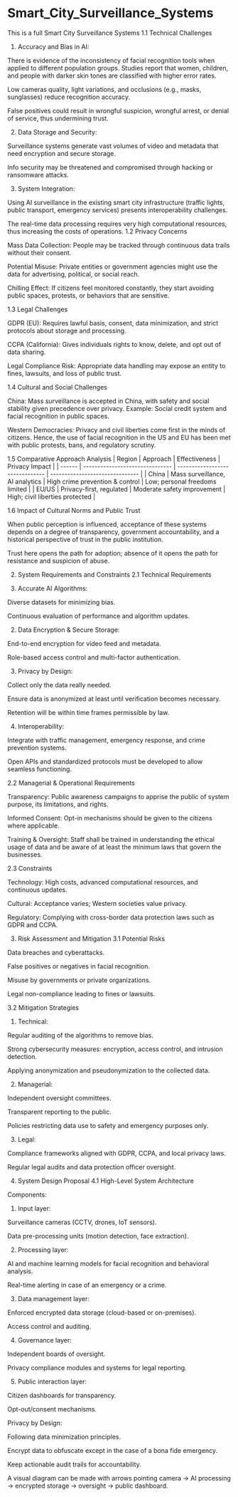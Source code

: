 # Smart_City_Surveillance_Systems
This is a full Smart City Surveillance Systems 
1.1 Technical Challenges

1. Accuracy and Bias in AI:

There is evidence of the inconsistency of facial recognition tools when applied to different population groups. Studies report that women, children, and people with darker skin tones are classified with higher error rates.

Low cameras quality, light variations, and occlusions (e.g., masks, sunglasses) reduce recognition accuracy.

False positives could result in wrongful suspicion, wrongful arrest, or denial of service, thus undermining trust.

2. Data Storage and Security:

Surveillance systems generate vast volumes of video and metadata that need encryption and secure storage.

Info security may be threatened and compromised through hacking or ransomware attacks.

3. System Integration:

Using AI surveillance in the existing smart city infrastructure (traffic lights, public transport, emergency services) presents interoperability challenges.

The real-time data processing requires very high computational resources, thus increasing the costs of operations.
1.2 Privacy Concerns

Mass Data Collection: People may be tracked through continuous data trails without their consent.

Potential Misuse: Private entities or government agencies might use the data for advertising, political, or social reach.

Chilling Effect: If citizens feel monitored constantly, they start avoiding public spaces, protests, or behaviors that are sensitive.

1.3 Legal Challenges

GDPR (EU): Requires lawful basis, consent, data minimization, and strict protocols about storage and processing.

CCPA (California): Gives individuals rights to know, delete, and opt out of data sharing.

Legal Compliance Risk: Appropriate data handling may expose an entity to fines, lawsuits, and loss of public trust.

1.4 Cultural and Social Challenges

China: Mass surveillance is accepted in China, with safety and social stability given precedence over privacy. Example: Social credit system and facial recognition in public spaces.

Western Democracies: Privacy and civil liberties come first in the minds of citizens. Hence, the use of facial recognition in the US and EU has been met with public protests, bans, and regulatory scrutiny. 

1.5 Comparative Approach Analysis
| Region | Approach                        | Effectiveness                   | Privacy Impact                  |
| ------ | ------------------------------- | ------------------------------- | ------------------------------- |
| China  | Mass surveillance, AI analytics | High crime prevention & control | Low; personal freedoms limited  |
| EU/US  | Privacy-first, regulated        | Moderate safety improvement     | High; civil liberties protected |

1.6 Impact of Cultural Norms and Public Trust

When public perception is influenced, acceptance of these systems depends on a degree of transparency, government accountability, and a historical perspective of trust in the public institution.

Trust here opens the path for adoption; absence of it opens the path for resistance and suspicion of abuse.


2. System Requirements and Constraints
2.1 Technical Requirements

1. Accurate AI Algorithms:

Diverse datasets for minimizing bias.

Continuous evaluation of performance and algorithm updates.

2. Data Encryption & Secure Storage:

End-to-end encryption for video feed and metadata.

Role-based access control and multi-factor authentication.

3. Privacy by Design:

Collect only the data really needed.

Ensure data is anonymized at least until verification becomes necessary.

Retention will be within time frames permissible by law.

4. Interoperability:

Integrate with traffic management, emergency response, and crime prevention systems.

Open APIs and standardized protocols must be developed to allow seamless functioning.

2.2 Managerial & Operational Requirements

Transparency: Public awareness campaigns to apprise the public of system purpose, its limitations, and rights.

Informed Consent: Opt-in mechanisms should be given to the citizens where applicable.

Training & Oversight: Staff shall be trained in understanding the ethical usage of data and be aware of at least the minimum laws that govern the businesses.

2.3 Constraints

Technology: High costs, advanced computational resources, and continuous updates.

Cultural: Acceptance varies; Western societies value privacy.

Regulatory: Complying with cross-border data protection laws such as GDPR and CCPA.


3. Risk Assessment and Mitigation
3.1 Potential Risks

Data breaches and cyberattacks.

False positives or negatives in facial recognition.

Misuse by governments or private organizations.

Legal non-compliance leading to fines or lawsuits.

3.2 Mitigation Strategies

1. Technical:

Regular auditing of the algorithms to remove bias.

Strong cybersecurity measures: encryption, access control, and intrusion detection.

Applying anonymization and pseudonymization to the collected data.

2. Managerial:

Independent oversight committees.

Transparent reporting to the public.

Policies restricting data use to safety and emergency purposes only.

3. Legal:

Compliance frameworks aligned with GDPR, CCPA, and local privacy laws.

Regular legal audits and data protection officer oversight.


4. System Design Proposal
4.1 High-Level System Architecture

Components:
1. Input layer:

Surveillance cameras (CCTV, drones, IoT sensors).

Data pre-processing units (motion detection, face extraction).

2. Processing layer:

AI and machine learning models for facial recognition and behavioral analysis.

Real-time alerting in case of an emergency or a crime.

3. Data management layer: 

  Enforced encrypted data storage (cloud-based or on-premises).

  Access control and auditing.

4. Governance layer: 

  Independent boards of oversight.

  Privacy compliance modules and systems for legal reporting.

5. Public interaction layer: 

  Citizen dashboards for transparency.

  Opt-out/consent mechanisms.

Privacy by Design:

  Following data minimization principles.

  Encrypt data to obfuscate except in the case of a bona fide emergency.

  Keep actionable audit trails for accountability.

A visual diagram can be made with arrows pointing camera → AI processing → encrypted storage → oversight → public dashboard.
